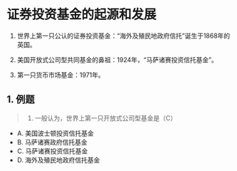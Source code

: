 # 证券投资基金的起源和发展

1. 世界上第一只公认的证券投资基金：“海外及殖民地政府信托”诞生于1868年的英国。

2. 美国开放式公司型共同基金的鼻祖：1924年，“马萨诸赛投资信托基金”。

3. 第一只货币市场基金：1971年。

## 1. 例题

> 1. 一般认为，世界上第一只开放式公司型基金是（C）

- A. 美国波士顿投资信托基金
- B. 马萨诸赛政府信托基金
- C. 马萨诸赛投资信托基金
- D. 海外及殖民地政府信托基金
